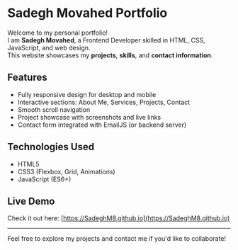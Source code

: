 # Sadegh Movahed Portfolio

Welcome to my personal portfolio!  
I am **Sadegh Movahed**, a Frontend Developer skilled in HTML, CSS, JavaScript, and web design.  
This website showcases my **projects**, **skills**, and **contact information**.

## Features

- Fully responsive design for desktop and mobile
- Interactive sections: About Me, Services, Projects, Contact
- Smooth scroll navigation
- Project showcase with screenshots and live links
- Contact form integrated with EmailJS (or backend server)

## Technologies Used

- HTML5
- CSS3 (Flexbox, Grid, Animations)
- JavaScript (ES6+)

## Live Demo

Check it out here: [https://SadeghM8.github.io](https://SadeghM8.github.io)

---

Feel free to explore my projects and contact me if you'd like to collaborate!
